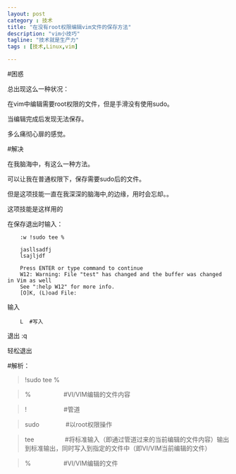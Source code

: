 ```yaml
---
layout: post
category : 技术
title: "在没有root权限编辑vim文件的保存方法"
description: "vim小技巧"
tagline: "技术就是生产力"
tags : [技术,Linux,vim]

---
```



#困惑

总出现这么一种状况：

在vim中编辑需要root权限的文件，但是手滑没有使用sudo。

当编辑完成后发现无法保存。

多么痛彻心扉的感觉。

#解决

在我脑海中，有这么一种方法。

可以让我在普通权限下，保存需要sudo后的文件。

但是这项技能一直在我深深的脑海中,的边缘，用时会忘却。。

这项技能是这样用的

在保存退出时输入：

        :w !sudo tee %
        
        jasllsadfj
        lsajljdf

        Press ENTER or type command to continue
        W12: Warning: File "test" has changed and the buffer was changed in Vim as well
        See ":help W12" for more info.
        [O]K, (L)oad File:

输入 

        L  #写入

退出
    :q

轻松退出


#解析：

>!sudo tee %

>%　　　　　  #VI/VIM编辑的文件内容

>!　　　　　　#管道

>sudo　　　　 #以root权限操作

>tee　　　　　#将标准输入（即通过管道过来的当前编辑的文件内容）输出到标准输出，同时写入到指定的文件中（即VI/VIM当前编辑的文件）

>%　　　　　  #VI/VIM编辑的文件

